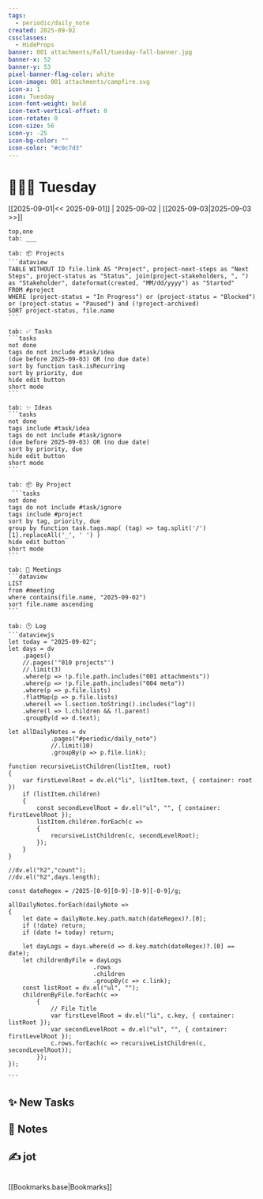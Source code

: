 ```yaml
---
tags:
  - periodic/daily_note
created: 2025-09-02
cssclasses:
  - HideProps
banner: 001 attachments/Fall/tuesday-fall-banner.jpg
banner-x: 52
banner-y: 53
pixel-banner-flag-color: white
icon-image: 001 attachments/campfire.svg
icon-x: 1
icon: Tuesday
icon-font-weight: bold
icon-text-vertical-offset: 0
icon-rotate: 0
icon-size: 56
icon-y: -25
icon-bg-color: ""
icon-color: "#c0c7d3"
---
```

# 🏃‍♀️‍➡️ Tuesday
[[2025-09-01|<< 2025-09-01]] | 2025-09-02 | [[2025-09-03|2025-09-03 >>]] 

````tabs
top,one
tab: ___

tab: 📦 Projects
```dataview
TABLE WITHOUT ID file.link AS "Project", project-next-steps as "Next Steps", project-status as "Status", join(project-stakeholders, ", ") as "Stakeholder", dateformat(created, "MM/dd/yyyy") as "Started"
FROM #project
WHERE (project-status = "In Progress") or (project-status = "Blocked") or (project-status = "Paused") and (!project-archived)
SORT project-status, file.name
```

tab: ✅ Tasks
```tasks
not done
tags do not include #task/idea
(due before 2025-09-03) OR (no due date)
sort by function task.isRecurring
sort by priority, due
hide edit button
short mode
```

tab: ✨ Ideas
```tasks
not done
tags include #task/idea
tags do not include #task/ignore
(due before 2025-09-03) OR (no due date)
sort by priority, due
hide edit button
short mode
```

tab: 📦 By Project
 ```tasks
not done
tags do not include #task/ignore
tags include #project
sort by tag, priority, due
group by function task.tags.map( (tag) => tag.split('/')[1].replaceAll('_', ' ') )
hide edit button
short mode
```

tab: 📆 Meetings
```dataview
LIST
from #meeting 
where contains(file.name, "2025-09-02") 
sort file.name ascending
```

tab: 🕐 Log
```dataviewjs
let today = "2025-09-02";
let days = dv
	.pages()
	//.pages('"010 projects"')
	//.limit(3)
	.where(p => !p.file.path.includes("001 attachments"))
	.where(p => !p.file.path.includes("004 meta"))
	.where(p => p.file.lists)
	.flatMap(p => p.file.lists)
	.where(l => l.section.toString().includes("log"))
	.where(l => l.children && !l.parent)
	.groupBy(d => d.text);

let allDailyNotes = dv
			.pages("#periodic/daily_note")
			//.limit(10)
			.groupBy(p => p.file.link);

function recursiveListChildren(listItem, root)
{
	var firstLevelRoot = dv.el("li", listItem.text, { container: root })
	if (listItem.children)
	{
		const secondLevelRoot = dv.el("ul", "", { container: firstLevelRoot });
		listItem.children.forEach(c => 
		{		
			recursiveListChildren(c, secondLevelRoot);
		});
	}
}

//dv.el("h2","count");
//dv.el("h2",days.length);

const dateRegex = /2025-[0-9][0-9]-[0-9][-0-9]/g;

allDailyNotes.forEach(dailyNote => 
{
	let date = dailyNote.key.path.match(dateRegex)?.[0];
	if (!date) return;
	if (date != today) return;
	
	let dayLogs = days.where(d => d.key.match(dateRegex)?.[0] == date);
	let childrenByFile = dayLogs
						.rows
						.children
						.groupBy(c => c.link);
	const listRoot = dv.el("ul", "");
	childrenByFile.forEach(c => 
		{
		    // File Title			
			var firstLevelRoot = dv.el("li", c.key, { container: listRoot });
			var secondLevelRoot = dv.el("ul", "", { container: firstLevelRoot });
			c.rows.forEach(c => recursiveListChildren(c, secondLevelRoot));
		});
});

```
````

## ✨ New Tasks


## 📝 Notes


## ✍️ jot

```

```
[[Bookmarks.base|Bookmarks]]